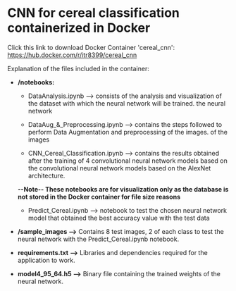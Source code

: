 # CNN for cereal classification containerized in Docker

Click this link to download Docker Container 'cereal_cnn': https://hub.docker.com/r/itr8399/cereal_cnn

Explanation of the files included in the container:

* **/notebooks:**
	* DataAnalysis.ipynb --> consists of the analysis and visualization of the dataset with which the neural network will be trained.
the neural network

	* DataAug_&_Preprocessing.ipynb --> contains the steps followed to perform Data Augmentation and preprocessing of the images.
of the images

	* CNN_Cereal_Classification.ipynb --> contains the results obtained after the training of 4 convolutional neural network models based on the
convolutional neural network models based on the AlexNet architecture.
	
	**--Note-- These notebooks are for visualization only as the database is not stored in the Docker container
for file size reasons**

	* Predict_Cereal.ipynb --> notebook to test the chosen neural network model that obtained the best accuracy value 
with the test data

* **/sample_images -->**
Contains 8 test images, 2 of each class to test the neural network with the Predict_Cereal.ipynb notebook.

* **requirements.txt -->**
Libraries and dependencies required for the application to work.

* **model4_95_64.h5 -->**
Binary file containing the trained weights of the neural network.
